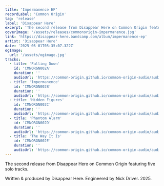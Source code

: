 ```yaml
---
title: 'Impermanence EP'
recordLabel: 'Common Origin'
tag: 'release'
label: 'Disappear Here'
excerpt: 'The second release from Disappear Here on Common Origin featuring five solo tracks.'
coverImage: '/assets/releases/commonorigin-impermanence.jpg'
link: 'https://disappear-here.bandcamp.com/album/impermanence-ep'
artist: 'Disappear Here'
date: '2025-05-01T05:35:07.322Z'
ogImage:
  url: '/assets/ogimage.jpg'
tracks: 
  - title: 'Falling Down'
    id: 'CMNORGN002A'
    duration: ''
    audioUrl: 'https://common-origin.github.io/common-origin-audio/audio-files/CMNORGN002/falling-down.mp3'
  - title: 'Impermanence'
    id: 'CMNORGN002B'
    duration: ''
    audioUrl: 'https://common-origin.github.io/common-origin-audio/audio-files/CMNORGN002/impermanence.mp3'
  - title: 'Hidden Figures'
    id: 'CMNORGN002C'
    duration: ''
    audioUrl: 'https://common-origin.github.io/common-origin-audio/audio-files/CMNORGN002/hidden-figures.mp3'
  - title: 'Phantom Alarm'
    id: 'CMNORGN002D'
    duration: ''
    audioUrl: 'https://common-origin.github.io/common-origin-audio/audio-files/CMNORGN002/phantom-alarm.mp3'
  - title: 'The Way It Is'
    id: 'CMNORGN002E'
    duration: ''
    audioUrl: 'https://common-origin.github.io/common-origin-audio/audio-files/CMNORGN002/the-way-it-is.mp3'
---
```


The second release from Disappear Here on Common Origin featuring five solo tracks.

Written & produced by Disappear Here. Engineered by Nick Driver. 2025.